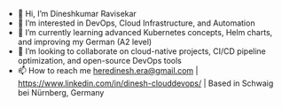 - 👋 Hi, I’m Dineshkumar Ravisekar 
- 👀 I’m interested in DevOps, Cloud Infrastructure, and Automation
- 🌱 I’m currently learning advanced Kubernetes concepts, Helm charts, and improving my German (A2 level)
- 💞️ I’m looking to collaborate on cloud-native projects, CI/CD pipeline optimization, and open-source DevOps tools
- 📫 How to reach me heredinesh.era@gmail.com | https://www.linkedin.com/in/dinesh-clouddevops/ |  Based in Schwaig bei Nürnberg, Germany

<!---
dineshgit-cloud/dineshgit-cloud is a ✨ special ✨ repository because its `README.md` (this file) appears on your GitHub profile.
You can click the Preview link to take a look at your changes.
--->

